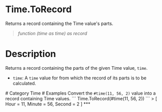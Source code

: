 ﻿# Time.ToRecord
Returns a record containing the Time value's parts.
> _function (time as time) as record_
# Description 
Returns a record containing the parts of the given Time value, <code>time</code>.
 <ul>
        <li><code>time</code>: A <code>time</code> value for from which the record of its parts is to be calculated.</li>    
      </ul>
# Category 
Time
# Examples 
Convert the <code>#time(11, 56, 2)</code> value into a record containing Time values.
```
Time.ToRecord(#time(11, 56, 2))
```
> [
      Hour = 11,
      Minute = 56,
      Second = 2
]
***
